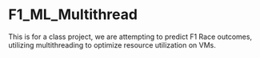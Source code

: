 # F1_ML_Multithread
This is for a class project, we are attempting to predict F1 Race outcomes, utilizing multithreading to optimize resource utilization on VMs.
